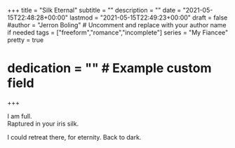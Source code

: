+++
title = "Silk Eternal"
subtitle = ""
description = ""
date = "2021-05-15T22:48:28+00:00"
lastmod = "2021-05-15T22:49:23+00:00"
draft = false
#author = "Jerron Boling" # Uncomment and replace with your author name if needed
tags = ["freeform","romance","incomplete"]
series = "My Fiancee"
pretty = true
# dedication = "" # Example custom field
+++

I am full.  
Raptured in your iris silk.  

I could retreat there, for eternity. Back to dark.  

